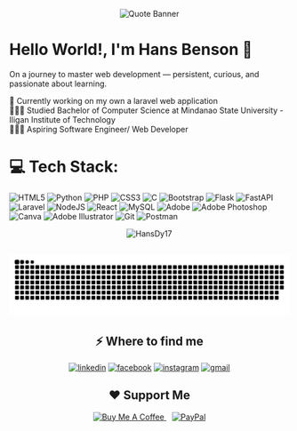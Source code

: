 <!-- Centered Quote Banner -->
<p align="center">
  <img src="https://quotes-github-readme.vercel.app/api?type=horizontal&theme=tokyonight" alt="Quote Banner" style="max-width: 100%; width: 700px;" />
</p>


<h1>Hello World!, I'm Hans Benson 👋</h1>
<p>On a journey to master web development — persistent, curious, and passionate about learning.</p>

🛜 Currently working on my own a laravel web application<br>👨🏼‍🎓 Studied Bachelor of Computer Science at Mindanao State University - Iligan Institute of Technology<br>👨🏼‍💻 Aspiring Software Engineer/ Web Developer 


# 💻 Tech Stack:
![HTML5](https://img.shields.io/badge/html5-%23E34F26.svg?style=flat&logo=html5&logoColor=white) ![Python](https://img.shields.io/badge/python-3670A0?style=flat&logo=python&logoColor=ffdd54) ![PHP](https://img.shields.io/badge/php-%23777BB4.svg?style=flat&logo=php&logoColor=white) ![CSS3](https://img.shields.io/badge/css3-%231572B6.svg?style=flat&logo=css3&logoColor=white) ![C](https://img.shields.io/badge/c-%2300599C.svg?style=flat&logo=c&logoColor=white) ![Bootstrap](https://img.shields.io/badge/bootstrap-%238511FA.svg?style=flat&logo=bootstrap&logoColor=white) ![Flask](https://img.shields.io/badge/flask-%23000.svg?style=flat&logo=flask&logoColor=white) ![FastAPI](https://img.shields.io/badge/FastAPI-005571?style=flat&logo=fastapi) ![Laravel](https://img.shields.io/badge/laravel-%23FF2D20.svg?style=flat&logo=laravel&logoColor=white) ![NodeJS](https://img.shields.io/badge/node.js-6DA55F?style=flat&logo=node.js&logoColor=white) ![React](https://img.shields.io/badge/react-%2320232a.svg?style=flat&logo=react&logoColor=%2361DAFB) ![MySQL](https://img.shields.io/badge/mysql-4479A1.svg?style=flat&logo=mysql&logoColor=white) ![Adobe](https://img.shields.io/badge/adobe-%23FF0000.svg?style=flat&logo=adobe&logoColor=white) ![Adobe Photoshop](https://img.shields.io/badge/adobe%20photoshop-%2331A8FF.svg?style=flat&logo=adobe%20photoshop&logoColor=white) ![Canva](https://img.shields.io/badge/Canva-%2300C4CC.svg?style=flat&logo=Canva&logoColor=white) ![Adobe Illustrator](https://img.shields.io/badge/adobe%20illustrator-%23FF9A00.svg?style=flat&logo=adobe%20illustrator&logoColor=white) ![Git](https://img.shields.io/badge/git-%23F05033.svg?style=flat&logo=git&logoColor=white) ![Postman](https://img.shields.io/badge/Postman-FF6C37?style=flat&logo=postman&logoColor=white)


<p align="center">
  <img src="https://github-readme-stats.vercel.app/api/top-langs?username=HansDy17&show_icons=true&locale=en&layout=compact" alt="HansDy17" />
</p>
<h2></h2>
<picture>
  <source media="(prefers-color-scheme: dark)" srcset="https://raw.githubusercontent.com/hansdy17/hansdy17/output/github-snake-dark.svg" />
  <source media="(prefers-color-scheme: light)" srcset="https://raw.githubusercontent.com/hansdy17/hansdy17/output/github-snake.svg" />
  <img alt="github-snake" src="https://raw.githubusercontent.com/hansdy17/hansdy17/output/github-snake.svg" />
</picture>

<h2 align="center">⚡️ Where to find me</h2>

<p align="center">
  <a target="_blank" href="https://www.linkedin.com/in/hansdy17/" style="display: inline-block;">
    <img src="https://img.shields.io/badge/linkedin-logo?style=for-the-badge&logo=linkedin&logoColor=white&color=%230a77b6" alt="linkedin" />
  </a>
  <a target="_blank" href="https://www.facebook.com/Bensoy.Hansy" style="display: inline-block;">
    <img src="https://img.shields.io/badge/facebook-logo?style=for-the-badge&logo=facebook&logoColor=white&color=%230866ff" alt="facebook" />
  </a>
  <a target="_blank" href="https://www.instagram.com/hansy.dy/" style="display: inline-block;">
    <img src="https://img.shields.io/badge/instagram-logo?style=for-the-badge&logo=instagram&logoColor=white&color=%23F35369" alt="instagram" />
  </a>
  <a href="mailto:hansdy15@gmail.com" style="display: inline-block;">
    <img src="https://img.shields.io/badge/Gmail-contact?style=for-the-badge&logo=gmail&logoColor=white&color=EA4335" alt="gmail" />
  </a>  
</p>

<!-- Support Me -->
<h2 align="center">❤️ Support Me</h2>
<p align="center">
  <a href="https://www.buymeacoffee.com/hansdy157" target="_blank" style="margin-right: 10px;">
    <img src="https://cdn.buymeacoffee.com/buttons/v2/default-yellow.png" width="120" alt="Buy Me A Coffee" />
  </a>
  <a href="https://paypal.me/hansdy15" target="_blank  style="margin-right: 10px;">
    <img src="https://img.shields.io/badge/PayPal-00457C?style=for-the-badge&logo=paypal&logoColor=white" width="115" alt="PayPal" />
  </a>
</p>

